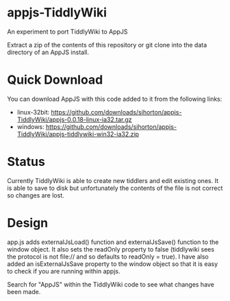 appjs-TiddlyWiki
================

An experiment to port TiddlyWiki to AppJS

Extract a zip of the contents of this repository or git clone into the data directory of an AppJS install.

Quick Download
==============

You can download AppJS with this code added to it from the following links:

* linux-32bit: https://github.com/downloads/sihorton/appjs-TiddlyWiki/appjs-0.0.18-linux-ia32.tar.gz
* windows: https://github.com/downloads/sihorton/appjs-TiddlyWiki/appjs-tiddlywiki-win32-ia32.zip

Status
======

Currently TiddlyWiki is able to create new tiddlers and edit existing ones. It is able to save to disk but unfortunately 
the contents of the file is not correct so changes are lost.

Design
======

app.js adds externalJsLoad() function and externalJsSave() function to the window object. It also sets the readOnly property to false 
(tiddlywiki sees the protocol is not file:// and so defaults to readOnly = true). I have also added an isExternalJsSave property
to the window object so that it is easy to check if you are running within appjs.

Search for "AppJS" within the TiddlyWiki code to see what changes have been made.




